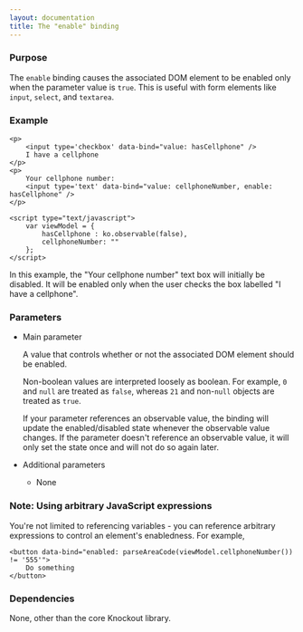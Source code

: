```yaml
---
layout: documentation
title: The "enable" binding
---
```


### Purpose
The `enable` binding causes the associated DOM element to be enabled only when the parameter value is `true`. This is useful with form elements like `input`, `select`, and `textarea`.

### Example
    <p>
        <input type='checkbox' data-bind="value: hasCellphone" />
        I have a cellphone
    </p>
    <p>
        Your cellphone number:
        <input type='text' data-bind="value: cellphoneNumber, enable: hasCellphone" />
    </p>
    
    <script type="text/javascript">
        var viewModel = {
            hasCellphone : ko.observable(false),
            cellphoneNumber: ""
        };
    </script>

In this example, the "Your cellphone number" text box will initially be disabled. It will be enabled only when the user checks the box labelled "I have a cellphone".

### Parameters

 * Main parameter
   
   A value that controls whether or not the associated DOM element should be enabled.
   
   Non-boolean values are interpreted loosely as boolean. For example, `0` and `null` are treated as `false`, whereas `21` and non-`null` objects are treated as `true`.
   
   If your parameter references an observable value, the binding will update the enabled/disabled state whenever the observable value changes. If the parameter doesn't reference an observable value, it will only set the state once and will not do so again later.   
      
 * Additional parameters 

   * None

### Note: Using arbitrary JavaScript expressions

You're not limited to referencing variables - you can reference arbitrary expressions to control an element's enabledness. For example,

    <button data-bind="enabled: parseAreaCode(viewModel.cellphoneNumber()) != '555'">
        Do something
    </button>

### Dependencies

None, other than the core Knockout library.